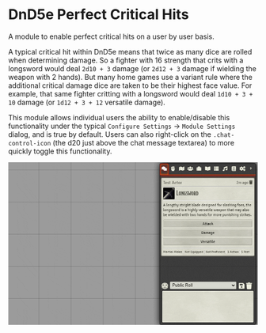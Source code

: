 # DnD5e Perfect Critical Hits

A module to enable perfect critical hits on a user by user basis.

A typical critical hit within DnD5e means that twice as many dice are rolled when determining damage. So a fighter with 16 strength that crits with a longsword would deal `2d10 + 3` damage (or `2d12 + 3` damage if wielding the weapon with 2 hands). But many home games use a variant rule where the additional critical damage dice are taken to be their highest face value. For example, that same fighter critting with a longsword would deal `1d10 + 3 + 10` damage (or `1d12 + 3 + 12` versatile damage).

This module allows individual users the ability to enable/disable this functionality under the typical `Configure Settings` &rarr; `Module Settings` dialog, and is true by default. Users can also right-click on the `.chat-control-icon` (the d20 just above the chat message textarea) to more quickly toggle this functionality.

![perfect critical hits](./images/perfect-crits.gif)
